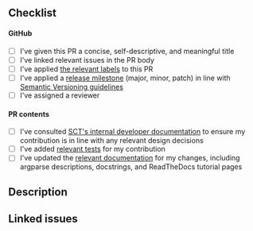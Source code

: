 <!-- Hi, and thank you for submitting a Pull Request! The checklist below is a brief summary of steps found in the NeuroPoly Contributing Guidelines, which can be found here: https://www.neuro.polymtl.ca/software/contributing. 
-->

## Checklist

#### GitHub

- [ ] I've given this PR a concise, self-descriptive, and meaningful title
- [ ] I've linked relevant issues in the PR body
- [ ] I've applied [the relevant labels](https://intranet.neuro.polymtl.ca/geek-tips/contributing#pr-labels-a-href-pr-labels-id-pr-labels-a) to this PR
- [ ] I've applied a [release milestone](https://github.com/spinalcordtoolbox/spinalcordtoolbox/milestones) (major, minor, patch) in line with [Semantic Versioning guidelines](https://github.com/spinalcordtoolbox/spinalcordtoolbox/wiki/Misc%3A-Creating-a-new-release#convention-for-naming-releases) 
- [ ] I've assigned a reviewer

<!-- For the title, please observe the following rules:
	- Provide a concise and self-descriptive title
	- Do not include the applicable issue number in the title, do it in the PR body
	- If the PR is not ready for review, convert it to a draft.
-->

#### PR contents

- [ ] I've consulted [SCT's internal developer documentation](https://github.com/spinalcordtoolbox/spinalcordtoolbox/wiki) to ensure my contribution is in line with any relevant design decisions
- [ ] I've added [relevant tests](https://github.com/spinalcordtoolbox/spinalcordtoolbox/wiki/Programming%3A-Tests) for my contribution
- [ ] I've updated the [relevant documentation](https://github.com/spinalcordtoolbox/spinalcordtoolbox/wiki/Programming%3A-Documentation) for my changes, including argparse descriptions, docstrings, and ReadTheDocs tutorial pages

## Description
<!-- describe what the PR is about. Explain the approach and possible drawbacks.It's ok to repeat some text from the related issue. -->

## Linked issues
<!-- If the PR fixes any issues, indicate it here with issue-closing keywords: e.g. Resolves #XX, Fixes #XX, Addresses #XX. Note that if you want multiple issues to be autoclosed on PR merge, you must use the issue-closing verb before each relevant issue: e.g. Resolves #1, Resolves #2 -->
